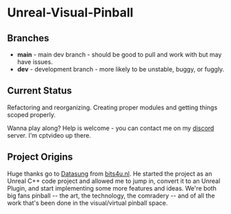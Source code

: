 # Unreal-Visual-Pinball

## Branches
- **main** - main dev branch - should be good to pull and work with but may have issues.
- **dev** - development branch - more likely to be unstable, buggy, or fuggly.

## Current Status
Refactoring and reorganizing. Creating proper modules and getting things scoped properly.

Wanna play along?  Help is welcome - you can contact me on my 
[discord](https://discord.gg/TSKHvVFYxB) server.  I'm cptvideo up there.

## Project Origins
Huge thanks go to [Datasung](https://github.com/datasung) from [bits4u.nl](https://www.bits4u.nl/unreal-engine-visual-pinball-part-1/).  He started the project 
as an Unreal C++ code project and allowed me to jump in, convert it to an Unreal Plugin, and start implementing some more features and
ideas.  We're both big fans pinball -- the art, the technology, the comradery -- and of all the work that's been done in the
visual/virtual pinball space.
